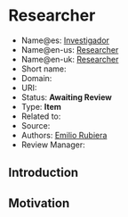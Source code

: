 # Researcher

* Name@es: [Investigador]() 
* Name@en-us: [Researcher]()
* Name@en-uk: [Researcher]()
* Short name: 
* Domain: 
* URI: 
* Status: **Awaiting Review**
* Type: **Item**
* Related to:
* Source: 
* Authors: [Emilio Rubiera](https://github.com/spitxa)
* Review Manager:

## Introduction



## Motivation